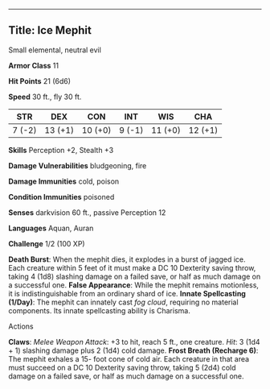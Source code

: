 -------------------------
Title: Ice Mephit
-------------------------


Small elemental, neutral evil

**Armor Class** 11

**Hit Points** 21 (6d6)

**Speed** 30 ft., fly 30 ft.

  STR|      DEX|       CON|       INT|      WIS|       CHA
  --------| ---------| ---------| --------| ---------| ---------
   7 (-2)   | 13 (+1)   | 10 (+0)   | 9 (-1)   | 11 (+0)   | 12 (+1)

**Skills** Perception +2, Stealth +3

**Damage Vulnerabilities** bludgeoning, fire

**Damage Immunities** cold, poison

**Condition Immunities** poisoned

**Senses** darkvision 60 ft., passive Perception 12

**Languages** Aquan, Auran

**Challenge** 1/2 (100 XP)


**Death Burst**: When the mephit dies, it explodes in a burst of
    jagged ice. Each creature within 5 feet of it must make a DC 10
    Dexterity saving throw, taking 4 (1d8) slashing damage on a failed
    save, or half as much damage on a successful one.
**False Appearance**: While the mephit remains motionless, it is
    indistinguishable from an ordinary shard of ice.
**Innate Spellcasting (1/Day)**: The mephit can innately cast *fog
    cloud*, requiring no material components. Its innate spellcasting
    ability is Charisma.


Actions

**Claws**: *Melee Weapon Attack*: +3 to hit, reach 5 ft.,
    one creature. *Hit*: 3 (1d4 + 1) slashing damage plus 2 (1d4)
    cold damage.
**Frost Breath (Recharge 6)**: The mephit exhales a 15- foot cone of
    cold air. Each creature in that area must succeed on a DC 10
    Dexterity saving throw, taking 5 (2d4) cold damage on a failed save,
    or half as much damage on a successful one.

